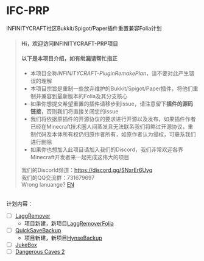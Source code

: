 # IFC-PRP
INFINITYCRAFT社区Bukkit/Spigot/Paper插件重置兼容Folia计划
> #### Hi，欢迎访问INFINITYCRAFT-PRP项目
> #### 以下是本项目介绍，如有纰漏请帮忙指正
>
> - 本项目全称*INFINITYCRAFT-PluginRemakePlan*，请不要对此产生错误的理解
> - 本项目宗旨是重制一些放弃维护的Bukkit/Spigot/Paper插件，将他们重制并兼容到最新版本的Folia及其分支核心
> - 如果你想提交希望重置的插件请移步到issue，请注意留下**插件的源码链接**，否则我们将直接关闭您的issue
> - 我们将依据原插件的开源协议的要求进行开源以及发布，如果插件作者已经在Minecraft技术圈人间蒸发且无法联系我们将略过开源协议，重制代码及本体所有权仍归原作者所有，如原作者认为侵权，可联系我们进行删除
> - 如果你也想加入此项目请加入我们的Discord，我们非常欢迎各界Minecraft开发者来一起完成这伟大的项目
>
>  我们的Discorld频道：https://discord.gg/SNxrEr6Uyq<br>
>  我们的QQ交流群：731679697<br>
>  Wrong lanuange? [EN](https://github.com/xiaoyueyoqwq/IFC-PRP/blob/main/README_EN.md)
<br>
计划内容：  

- [ ] [LaggRemover](https://github.com/Moki0/publish_LaggRemover)
  - 项目新建，新项目[LaggRemoverFolia](https://github.com/RIvance/LaggRemoverFolia)
- [ ] [QuickSaveBackup](https://github.com/rockyhawk64/QuickSaveBackups)
  - 项目新建，新项目[HynseBackup](https://github.com/MidnightTale/HynseBackup)
- [ ] [JukeBox](https://github.com/SkytAsul/JukeBox/issues/46#issuecomment-1537447821)
- [ ] [Dangerous Caves 2](https://www.spigotmc.org/resources/dangerous-caves-2-make-your-caves-scary-1-12-2-1-16-5.76212/)
